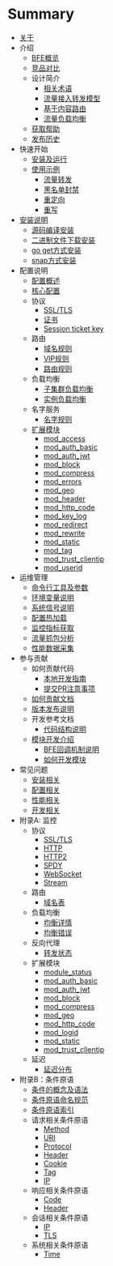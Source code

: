 # Summary

* [关于](README.md)
* 介绍
  * [BFE概览](overview.md)
  * [竞品对比](introduction/comparison.md)
  * 设计简介
    * [相关术语](introduction/terminology.md)
    * [流量接入转发模型](introduction/forward_model.md)
    * [基于内容路由](introduction/route.md)
    * [流量负载均衡](introduction/balance.md)
  * [获取帮助](introduction/getting_help.md)
  * [发布历史](https://github.com/baidu/bfe/blob/master/CHANGELOG.md)
* 快速开始
  * [安装及运行](installation/install_from_source.md)
  * [使用示例](example/guide.md)
    * [流量转发](example/route.md)
    * [黑名单封禁](example/block.md)
    * [重定向](example/redirect.md)
    * [重写](example/rewrite.md)
* [安装说明](installation/install.md)
  * [源码编译安装](installation/install_from_source.md)
  * [二进制文件下载安装](installation/install_using_binaries.md)
  * [go get方式安装](installation/install_using_go_get.md)
  * [snap方式安装](installation/install_using_snap.md)
* 配置说明
  * [配置概述](configuration/config.md)
  * [核心配置](configuration/bfe.conf.md)
  * 协议
    * [SSL/TLS](configuration/tls_conf/tls_rule_conf.data.md)
    * [证书](configuration/tls_conf/server_cert_conf.data.md)
    * [Session ticket key](configuration/tls_conf/session_ticket_key.data.md)
  * 路由
    * [域名规则](configuration/server_data_conf/host_rule.data.md)
    * [VIP规则](configuration/server_data_conf/vip_rule.data.md)
    * [路由规则](configuration/server_data_conf/route_rule.data.md)
  * 负载均衡
    * [子集群负载均衡](configuration/cluster_conf/gslb.data.md)
    * [实例负载均衡](configuration/cluster_conf/cluster_table.data.md)
  * 名字服务
    * [名字规则](configuration/server_data_conf/name_conf.data.md)
  * [扩展模块](module/modules.md)
    * [mod_access](configuration/mod_access/mod_access.md)
    * [mod_auth_basic](configuration/mod_auth_basic/mod_auth_basic.md)
    * [mod_auth_jwt](configuration/mod_auth_jwt/mod_auth_jwt.md)
    * [mod_block](configuration/mod_block/mod_block.md)
    * [mod_compress](configuration/mod_compress/mod_compress.md)
    * [mod_errors](configuration/mod_errors/mod_errors.md)
    * [mod_geo](configuration/mod_geo/mod_geo.md)
    * [mod_header](configuration/mod_header/mod_header.md)
    * [mod_http_code](configuration/mod_http_code/mod_http_code.md)
    * [mod_key_log](configuration/mod_key_log/mod_key_log.md)
    * [mod_redirect](configuration/mod_redirect/mod_redirect.md)
    * [mod_rewrite](configuration/mod_rewrite/mod_rewrite.md)
    * [mod_static](configuration/mod_static/mod_static.md)
    * [mod_tag](configuration/mod_tag/mod_tag.md)
    * [mod_trust_clientip](configuration/mod_trust_clientip/mod_trust_clientip.md)
    * [mod_userid](configuration/mod_userid/mod_userid.md)
* 运维管理
  * [命令行工具及参数](operation/command.md)
  * [环境变量说明](operation/env_var.md)
  * [系统信号说明](operation/signal.md)
  * [配置热加载](operation/reload.md)
  * [监控指标获取](operation/monitor.md)
  * [流量抓包分析](operation/capture_packet.md)
  * [性能数据采集](operation/performance.md)
* 参与贡献
  * 如何贡献代码
    * [本地开发指南](development/local_dev_guide.md)
    * [提交PR注意事项](development/submit_pr_guide.md)
  * [如何贡献文档](development/write_doc_guide.md)
  * [版本发布说明](development/release_regulation.md)
  * 开发参考文档
    * [代码结构说明](development/source_code_layout.md)
  * [模块开发介绍](module/overview.md)
    * [BFE回调机制说明](module/bfe_callback.md)
    * [如何开发模块](module/how_to_write_module.md)
* 常见问题
  * [安装相关](faq/installation.md)
  * [配置相关](faq/configuration.md)
  * [性能相关](faq/performance.md)
  * [开发相关](faq/development.md)
* 附录A: 监控
  * 协议 
    * [SSL/TLS](monitor/tls_state.md)
    * [HTTP](monitor/http_state.md)
    * [HTTP2](monitor/http2_state.md)
    * [SPDY](monitor/spdy_state.md)
    * [WebSocket](monitor/websocket_state.md)
    * [Stream](monitor/stream_state.md)
  * 路由
    * [域名表](monitor/host_table_status.md)
  * 负载均衡
    * [均衡详情](monitor/bal_table_status.md)
    * [均衡错误](monitor/bal_state.md)
  * 反向代理
    * [转发状态](monitor/proxy_state.md)
  * 扩展模块
    * [module_status](monitor/module_status.md)
    * [mod_auth_basic](monitor/mod_auth_basic.md)
    * [mod_auth_jwt](monitor/mod_auth_jwt.md)
    * [mod_block](monitor/mod_block.md)
    * [mod_compress](monitor/mod_compress.md)
    * [mod_geo](monitor/mod_geo.md)
    * [mod_http_code](monitor/mod_http_code.md)
    * [mod_logid](monitor/mod_logid.md)
    * [mod_static](monitor/mod_static.md)
    * [mod_trust_clientip](monitor/mod_trust_clientip.md)
  * 延迟
    * [延迟分布](monitor/proxy_XXX_delay.md)
* 附录B：条件原语
  * [条件的概念及语法](condition/condition_grammar.md)
  * [条件原语命名规范](condition/condition_naming_convention.md)
  * [条件原语索引](condition/condition_primitive_index.md)
  * 请求相关条件原语
    * [Method](condition/request/method.md)
    * [URI](condition/request/uri.md)
    * [Protocol](condition/request/protocol.md)
    * [Header](condition/request/header.md)
    * [Cookie](condition/request/cookie.md)
    * [Tag](condition/request/tag.md)
    * [IP](condition/request/ip.md)
  * 响应相关条件原语
    * [Code](condition/response/code.md)
    * [Header](condition/response/header.md)
  * 会话相关条件原语
    * [IP](condition/session/ip.md)
    * [TLS](condition/session/tls.md)
  * 系统相关条件原语
    * [Time](condition/system/time.md)

